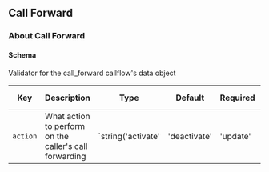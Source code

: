 ## Call Forward

### About Call Forward

#### Schema

Validator for the call_forward callflow's data object



Key | Description | Type | Default | Required | Support Level
--- | ----------- | ---- | ------- | -------- | -------------
`action` | What action to perform on the caller's call forwarding | `string('activate' | 'deactivate' | 'update' | 'toggle' | 'menu')` |   | `false` |  



